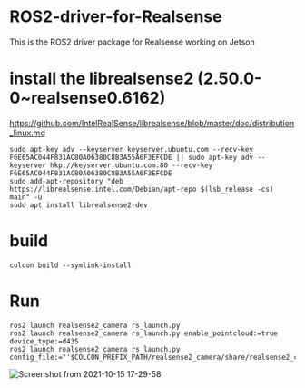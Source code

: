 # ROS2-driver-for-Realsense
This is the ROS2 driver package for Realsense working on Jetson

# install the librealsense2 (2.50.0-0~realsense0.6162)
https://github.com/IntelRealSense/librealsense/blob/master/doc/distribution_linux.md 

```
sudo apt-key adv --keyserver keyserver.ubuntu.com --recv-key F6E65AC044F831AC80A06380C8B3A55A6F3EFCDE || sudo apt-key adv --keyserver hkp://keyserver.ubuntu.com:80 --recv-key F6E65AC044F831AC80A06380C8B3A55A6F3EFCDE
sudo add-apt-repository "deb https://librealsense.intel.com/Debian/apt-repo $(lsb_release -cs) main" -u
sudo apt install librealsense2-dev
```

# build
```
colcon build --symlink-install
```

# Run
```
ros2 launch realsense2_camera rs_launch.py
ros2 launch realsense2_camera rs_launch.py enable_pointcloud:=true device_type:=d435
ros2 launch realsense2_camera rs_launch.py config_file:="'$COLCON_PREFIX_PATH/realsense2_camera/share/realsense2_camera/config/d435i.yaml'"
```
 ![Screenshot from 2021-10-15 17-29-58](https://user-images.githubusercontent.com/27679222/144006670-68feb738-496c-44a6-87d2-2d9805934180.png)
